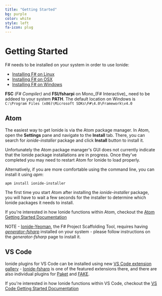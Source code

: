 ```yaml
---
title: "Getting Started"
bg: purple
color: white
style: left
fa-icon: plug
---
```


# Getting Started

F# needs to be installed on your system in order to use Ionide:

* [Installing F# on Linux](http://fsharp.org/use/linux/)
* [Installing F# on OSX](http://fsharp.org/use/mac/)
* [Installing F# on Windows](http://fsharp.org/use/windows/)

**FSC** _(F# Compiler)_ and **FSI/fsharpi** on Mono_(F# Interactive)_ need to be addeed to your system **PATH**.
The default location on Windows is `C:\Program Files (x86)\Microsoft SDKs\F#\4.0\Framework\v4.0`

## Atom

The easiest way to get Ionide is via the Atom package manager. In Atom, open the **Settings** pane and navigate to the **Install** tab. There, you can search for *ionide-installer* package and click **Install** button to install it.

Unfortunately the Atom package manager's GUI does not currently indicate that the Ionide package installations are in progress. Once they've completed you may need to restart Atom for Ionide to load properly.

Alternatively, if you are more comfortable using the command line, you can install it using *apm*:

~~~
apm install ionide-installer
~~~

The first time you start Atom after installing the *ionide-installer* package, you will have to wait a few seconds for the installer to determine which Ionide packages it needs to install.

If you're interested in how Ionide functions within Atom, checkout the [Atom Getting Started Documentation](https://atom.io/docs)

NOTE - [Ionide-Yeoman](https://atom.io/packages/ionide-yeoman), the F# Project Scaffolding Tool, requires having [*generator-fsharp*](https://www.npmjs.com/package/generator-fsharp) installed on your system - please follow instructions on the *generator-fsharp* page to install it.

## VS Code

Ionide plugins for VS Code can be installed using new [VS Code extension gallery](https://marketplace.visualstudio.com/#VSCode) - [Ionide-fsharp](https://marketplace.visualstudio.com/items/Ionide.Ionide-fsharp) is one of the featured extensions there, and there are also individual plugins for [Paket](https://marketplace.visualstudio.com/items/Ionide.Ionide-Paket) and [FAKE](https://marketplace.visualstudio.com/items/Ionide.Ionide-FAKE).

If you're interested in how Ionide functions within VS Code, checkout the [VS Code Getting Started Documentation](https://code.visualstudio.com/Docs)
